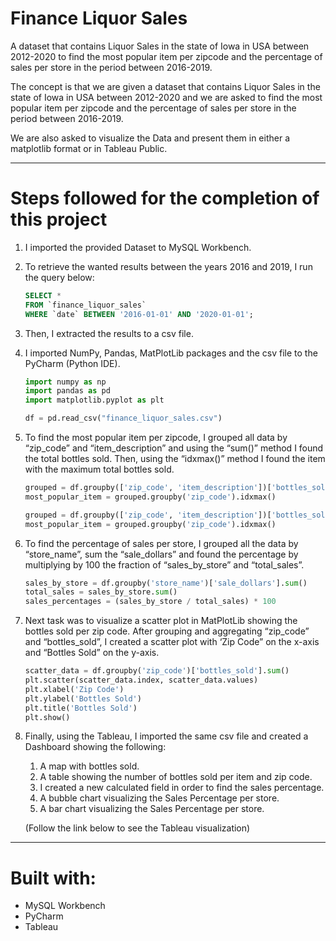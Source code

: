 # Finance Liquor Sales

A dataset that contains Liquor Sales in the state of Iowa in USA between 2012-2020 to find the most popular item per zipcode and the percentage of sales per store in the period between 2016-2019.

The concept is that we are given a dataset that contains Liquor Sales in the state of Iowa in USA between 2012-2020 and we are asked to find the most popular item per zipcode and the percentage of sales per store in the period between 2016-2019.

We are also asked to visualize the Data and present them in either a matplotlib format or in Tableau Public.

---

# **Steps followed for the completion of this project**

1. I imported the provided Dataset to MySQL Workbench.
2. To retrieve the wanted results between the years 2016 and 2019, I run the query below:
    
    ```sql
    SELECT * 
    FROM `finance_liquor_sales` 
    WHERE `date` BETWEEN '2016-01-01' AND '2020-01-01';
    ```
    
3. Then, I extracted the results to a csv file.
4. I imported NumPy, Pandas, MatPlotLib packages and the csv file to the PyCharm (Python IDE).
    
    ```python
    import numpy as np
    import pandas as pd
    import matplotlib.pyplot as plt
    
    df = pd.read_csv("finance_liquor_sales.csv")
    ```
    
5. To find the most popular item per zipcode, I grouped all data by “zip_code” and “item_description” and using the “sum()” method I found the total bottles sold. Then, using the “idxmax()” method I found the item with the maximum total bottles sold.
    
    ```python
    grouped = df.groupby(['zip_code', 'item_description'])['bottles_sold'].sum()
    most_popular_item = grouped.groupby('zip_code').idxmax()
    ```
    
    ```python
    grouped = df.groupby(['zip_code', 'item_description'])['bottles_sold'].sum()
    most_popular_item = grouped.groupby('zip_code').idxmax()
    ```
    
6. To find the percentage of sales per store, I grouped all the data by “store_name”, sum the “sale_dollars” and found the percentage by multiplying by 100 the fraction of “sales_by_store” and “total_sales”.
    
    ```python
    sales_by_store = df.groupby('store_name')['sale_dollars'].sum()
    total_sales = sales_by_store.sum()
    sales_percentages = (sales_by_store / total_sales) * 100
    ```
    
7. Next task was to visualize a scatter plot in MatPlotLib showing the bottles sold per zip code. After grouping and aggregating “zip_code” and “bottles_sold”, I created a scatter plot with ‘Zip Code” on the x-axis and “Bottles Sold” on the y-axis.
    
    ```python
    scatter_data = df.groupby('zip_code')['bottles_sold'].sum()
    plt.scatter(scatter_data.index, scatter_data.values)
    plt.xlabel('Zip Code')
    plt.ylabel('Bottles Sold')
    plt.title('Bottles Sold')
    plt.show()
    ```
    
8. Finally, using the Tableau, I imported the same csv file and created a Dashboard showing the following:
    1. A map with bottles sold.
    2. A table showing the number of bottles sold per item and zip code.
    3. I created a new calculated field in order to find the sales percentage.
    4. A bubble chart visualizing the Sales Percentage per store.
    5. A bar chart visualizing the Sales Percentage per store.
    
    (Follow the link below to see the Tableau visualization)
    

[](https://public.tableau.com/app/profile/george.ch./viz/DataAnalyst2023Workearly-FinalAssignment/LiquorStoresDashboard?publish=yes)

---

# **Built with:**

- MySQL Workbench
- PyCharm
- Tableau
